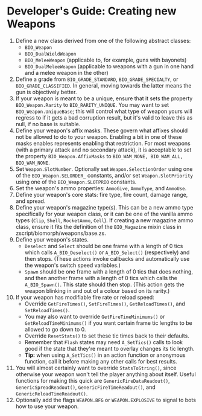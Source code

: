 # Developer's Guide: Creating new Weapons

1. Define a new class derived from one of the following abstract classes:
	- `BIO_Weapon`
	- `BIO_DualWieldWeapon`
	- `BIO_MeleeWeapon` (applicable to, for example, guns with bayonets)
	- `BIO_DualMeleeWeapon` (applicable to weapons with a gun in one hand and a melee weapon in the other)
2. Define a grade from `BIO_GRADE_STANDARD`, `BIO_GRADE_SPECIALTY`, or `BIO_GRADE_CLASSIFIED`. In general, moving towards the latter means the gun is objectively better.
3. If your weapon is meant to be a unique, ensure that it sets the property `BIO_Weapon.Rarity` to `BIO_RARITY_UNIQUE`. You may want to set `BIO_Weapon.UniqueBase`; this will control what type of weapon yours will regress to if it gets a bad corruption result, but it's valid to leave this as null, if no base is suitable.
4. Define your weapon's affix masks. These govern what affixes should not be allowed to do to your weapon. Enabling a bit in one of these masks enables represents enabling that restriction. For most weapons (with a primary attack and no secondary attack), it is acceptable to set the property `BIO_Weapon.AffixMasks` to `BIO_WAM_NONE, BIO_WAM_ALL, BIO_WAM_NONE`.
5. Set `Weapon.SlotNumber`. Optionally set `Weapon.SelectionOrder` using one of the `BIO_Weapon.SELORDER_` constants, and/or set `Weapon.SlotPriority` using one of the `BIO_Weapon.SLOTPRIO` constants. 
6. Set the weapon's ammo properties: `AmmoGive`, `AmmoType`, and `AmmoUse`.
7. Define your weapon's core stats: fire type, fire count, damage range, and spread.
8. Define your weapon's magazine type(s). This can be a new ammo type specifically for your weapon class, or it can be one of the vanilla ammo types (`Clip`, `Shell`, `RocketAmmo`, `Cell`). If creating a new magazine ammo class, ensure it fits the definition of the `BIO_Magazine` mixin class in zscript/biomorph/weapons/base.zs.
9. Define your weapon's states.
	- `Deselect` and `Select` should be one frame with a length of 0 tics which calls `A_BIO_Deselect()` or `A_BIO_Select()` (respectively) and then stops. (These actions invoke callbacks and automatically use the weapon's switch speed variables.)
	- `Spawn` should be one frame with a length of 0 tics that does nothing, and then another frame with a length of 0 tics which calls the `A_BIO_Spawn()`. This state should then stop. (This action gets the weapon blinking in and out of a colour based on its rarity.)
10. If your weapon has modifiable fire rate or reload speed:
	- Override `GetFireTimes()`, `SetFireTimes()`, `GetReloadTimes()`, and `SetReloadTimes()`.
	- You may also want to override `GetFireTimeMinimums()` or `GetReloadTimeMinimums()` if you want certain frame tic lengths to be allowed to go down to 0.
	- Override `ResetStats()` to set these tic times back to their defaults.
	- Remember that `Flash` states may need `A_SetTics()` calls to look good if the state that they're meant to overlay changes its tic length.
	- **Tip:** when using `A_SetTics()` in an action function or anonymous function, call it before making any other calls for best results.
11. You will almost certainly want to override `StatsToString()`, since otherwise your weapon won't tell the player anything about itself. Useful functions for making this quick are `GenericFireDataReadout()`, `GenericSpreadReadout()`, `GenericFireTimeReadout()`, and `GenericReloadTimeReadout()`.
12. Optionally add the flags `WEAPON.BFG` or `WEAPON.EXPLOSIVE` to signal to bots how to use your weapon.
